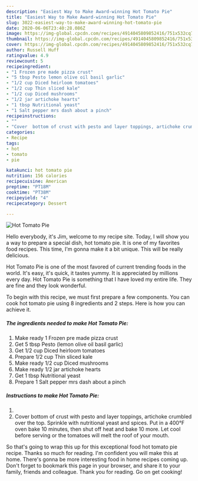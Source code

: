 ```yaml
---
description: "Easiest Way to Make Award-winning Hot Tomato Pie"
title: "Easiest Way to Make Award-winning Hot Tomato Pie"
slug: 3022-easiest-way-to-make-award-winning-hot-tomato-pie
date: 2020-06-06T23:40:28.086Z
image: https://img-global.cpcdn.com/recipes/4914045809852416/751x532cq70/hot-tomato-pie-recipe-main-photo.jpg
thumbnail: https://img-global.cpcdn.com/recipes/4914045809852416/751x532cq70/hot-tomato-pie-recipe-main-photo.jpg
cover: https://img-global.cpcdn.com/recipes/4914045809852416/751x532cq70/hot-tomato-pie-recipe-main-photo.jpg
author: Russell Huff
ratingvalue: 4.9
reviewcount: 5
recipeingredient:
- "1 Frozen pre made pizza crust"
- "5 tbsp Pesto lemon olive oil basil garlic"
- "1/2 cup Diced heirloom tomatoes"
- "1/2 cup Thin sliced kale"
- "1/2 cup Diced mushrooms"
- "1/2 jar artichoke hearts"
- "1 tbsp Nutritional yeast"
- "1 Salt pepper mrs dash about a pinch"
recipeinstructions:
- ""
- "Cover  bottom of crust with pesto and layer toppings, artichoke crumbled over the top. Sprinkle with nutritional yeast and spices. Put in a 400°F oven bake 10 minutes, then shut off heat and bake 10 more. Let cool before serving or the tomatoes will melt the roof of your mouth."
categories:
- Recipe
tags:
- hot
- tomato
- pie

katakunci: hot tomato pie 
nutrition: 156 calories
recipecuisine: American
preptime: "PT18M"
cooktime: "PT38M"
recipeyield: "4"
recipecategory: Dessert

---
```



![Hot Tomato Pie](https://img-global.cpcdn.com/recipes/4914045809852416/751x532cq70/hot-tomato-pie-recipe-main-photo.jpg)

Hello everybody, it's Jim, welcome to my recipe site. Today, I will show you a way to prepare a special dish, hot tomato pie. It is one of my favorites food recipes. This time, I'm gonna make it a bit unique. This will be really delicious.



Hot Tomato Pie is one of the most favored of current trending foods in the world. It's easy, it's quick, it tastes yummy. It is appreciated by millions every day. Hot Tomato Pie is something that I have loved my entire life. They are fine and they look wonderful.


To begin with this recipe, we must first prepare a few components. You can cook hot tomato pie using 8 ingredients and 2 steps. Here is how you can achieve it.

<!--inarticleads1-->

##### The ingredients needed to make Hot Tomato Pie:

1. Make ready 1 Frozen pre made pizza crust
1. Get 5 tbsp Pesto (lemon olive oil basil garlic)
1. Get 1/2 cup Diced heirloom tomatoes
1. Prepare 1/2 cup Thin sliced kale
1. Make ready 1/2 cup Diced mushrooms
1. Make ready 1/2 jar artichoke hearts
1. Get 1 tbsp Nutritional yeast
1. Prepare 1 Salt pepper mrs dash about a pinch




<!--inarticleads2-->

##### Instructions to make Hot Tomato Pie:

1. 
1. Cover  bottom of crust with pesto and layer toppings, artichoke crumbled over the top. Sprinkle with nutritional yeast and spices. Put in a 400°F oven bake 10 minutes, then shut off heat and bake 10 more. Let cool before serving or the tomatoes will melt the roof of your mouth.




So that's going to wrap this up for this exceptional food hot tomato pie recipe. Thanks so much for reading. I'm confident you will make this at home. There's gonna be more interesting food in home recipes coming up. Don't forget to bookmark this page in your browser, and share it to your family, friends and colleague. Thank you for reading. Go on get cooking!
